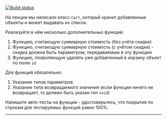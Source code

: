 [![Build status](https://ci.appveyor.com/api/projects/status/ci2yedrtk68kbc0j?svg=true)](https://ci.appveyor.com/project/zuev720/typescript-purchaseamount)


На лекции мы написали класс `Cart`, который хранит добавленные объекты и может выдавать их список.

Реализуйте в нём несколько дополнительных функций:
1. Функцию, считающую суммарную стоимость (без учёта скидки)
1. Функцию, считающую суммарную стоимость (с учётом скидки) - скидка должна быть параметром, передаваемым в эту функцию
1. Функцию, позволяющую удалять уже добавленный в корзину объект по полю `id`

Для функций обязательно:
1. Указание типов параметров
1. Указание типа возвращаемого значения (если функция ничего не возвращает, то должен быть указан тип `void`)

Напишите авто-тесты на функции - удостоверьтесь, что покрытие по строкам для тестируемых функций равно 100%.

---
